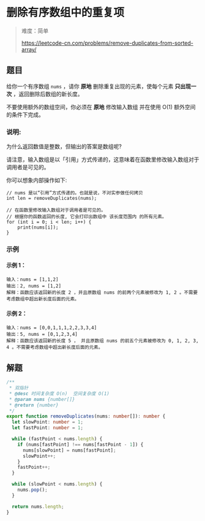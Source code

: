 # 删除有序数组中的重复项

> 难度：简单
>
> https://leetcode-cn.com/problems/remove-duplicates-from-sorted-array/

## 题目

给你一个有序数组 `nums` ，请你 **原地** 删除重复出现的元素，使每个元素 **只出现一次** ，返回删除后数组的新长度。

不要使用额外的数组空间，你必须在 **原地** 修改输入数组 并在使用 O(1) 额外空间的条件下完成。

### 说明:

为什么返回数值是整数，但输出的答案是数组呢?

请注意，输入数组是以「引用」方式传递的，这意味着在函数里修改输入数组对于调用者是可见的。

你可以想象内部操作如下:

```
// nums 是以“引用”方式传递的。也就是说，不对实参做任何拷贝
int len = removeDuplicates(nums);

// 在函数里修改输入数组对于调用者是可见的。
// 根据你的函数返回的长度, 它会打印出数组中 该长度范围内 的所有元素。
for (int i = 0; i < len; i++) {
    print(nums[i]);
}
```

### 示例

#### 示例 1：

```
输入：nums = [1,1,2]
输出：2, nums = [1,2]
解释：函数应该返回新的长度 2 ，并且原数组 nums 的前两个元素被修改为 1, 2 。不需要考虑数组中超出新长度后面的元素。
```

#### 示例 2：

```
输入：nums = [0,0,1,1,1,2,2,3,3,4]
输出：5, nums = [0,1,2,3,4]
解释：函数应该返回新的长度 5 ， 并且原数组 nums 的前五个元素被修改为 0, 1, 2, 3, 4 。不需要考虑数组中超出新长度后面的元素。
```

## 解题

```typescript
/**
 * 双指针
 * @desc 时间复杂度 O(n)  空间复杂度 O(1)
 * @param nums {number[]}
 * @return {number}
 */
export function removeDuplicates(nums: number[]): number {
  let slowPoint: number = 1;
  let fastPoint: number = 1;

  while (fastPoint < nums.length) {
    if (nums[fastPoint] !== nums[fastPoint - 1]) {
      nums[slowPoint] = nums[fastPoint];
      slowPoint++;
    }
    fastPoint++;
  }

  while (slowPoint < nums.length) {
    nums.pop();
  }

  return nums.length;
}
```
